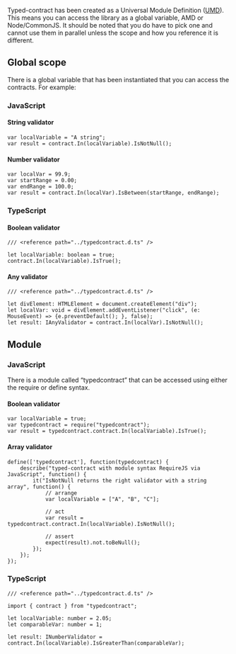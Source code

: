Typed-contract has been created as a Universal Module Definition ([UMD](https://github.com/umdjs/umd)).  This means you can access the library as a global variable, AMD or Node/CommonJS.  It should be noted that you do have to pick one and cannot use them in parallel unless the scope and how you reference it is different.

## Global scope
There is a global variable that has been instantiated that you can access the contracts.  For example: 

### JavaScript

#### String validator
	var localVariable = "A string";
	var result = contract.In(localVariable).IsNotNull();

#### Number validator
	var localVar = 99.9;
	var startRange = 0.00;
	var endRange = 100.0;
	var result = contract.In(localVar).IsBetween(startRange, endRange);

### TypeScript

#### Boolean validator
	/// <reference path="../typedcontract.d.ts" />

    let localVariable: boolean = true;
    contract.In(localVariable).IsTrue();

#### Any validator
	/// <reference path="../typedcontract.d.ts" />

	let divElement: HTMLElement = document.createElement("div");
	let localVar: void = divElement.addEventListener("click", (e: MouseEvent) => {e.preventDefault(); }, false);
	let result: IAnyValidator = contract.In(localVar).IsNotNull();

## Module

### JavaScript
There is a module called “typedcontract” that can be accessed using either the require or define syntax.

#### Boolean validator
	var localVariable = true;
	var typedcontract = require("typedcontract");
	var result = typedcontract.contract.In(localVariable).IsTrue();

#### Array validator
	define(['typedcontract'], function(typedcontract) {
		describe("typed-contract with module syntax RequireJS via JavaScript", function() {
			it("IsNotNull returns the right validator with a string array", function() {
				// arrange
				var localVariable = ["A", "B", "C"];

				// act
				var result = typedcontract.contract.In(localVariable).IsNotNull();

				// assert
				expect(result).not.toBeNull();
			});
		});
	});

### TypeScript
	/// <reference path="../typedcontract.d.ts" />

	import { contract } from "typedcontract";

    let localVariable: number = 2.05;
    let comparableVar: number = 1;

    let result: INumberValidator = contract.In(localVariable).IsGreaterThan(comparableVar);